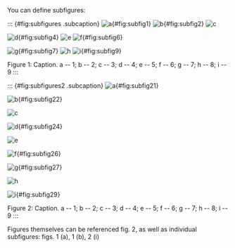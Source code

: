 You can define subfigures:

::: {#fig:subfigures .subcaption}
![a](fig1.png "fig:"){#fig:subfig1} ![b](fig2.png "fig:"){#fig:subfig2}
![c](fig3.png "fig:")

![d](fig4.png "fig:"){#fig:subfig4} ![e](fig5.png "fig:")
![f](fig6.png "fig:"){#fig:subfig6}

![g](fig7.png "fig:"){#fig:subfig7} ![h](fig8.png "fig:")
![i](fig9.png "fig:"){#fig:subfig9}

Figure 1: Caption. a -- 1; b -- 2; c -- 3; d -- 4; e -- 5; f -- 6; g --
7; h -- 8; i -- 9
:::

::: {#fig:subfigures2 .subcaption}
![a](fig1.png){#fig:subfig21}

![b](fig2.png){#fig:subfig22}

![c](fig3.png)

![d](fig4.png){#fig:subfig24}

![e](fig5.png)

![f](fig6.png){#fig:subfig26}

![g](fig7.png){#fig:subfig27}

![h](fig8.png)

![i](fig9.png){#fig:subfig29}

Figure 2: Caption. a -- 1; b -- 2; c -- 3; d -- 4; e -- 5; f -- 6; g --
7; h -- 8; i -- 9
:::

Figures themselves can be referenced fig. 2, as well as individual
subfigures: figs. 1 (a), 1 (b), 2 (i)

